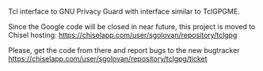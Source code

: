 Tcl interface to GNU Privacy Guard with interface similar to TclGPGME.

Since the Google code will be closed in near future, this project is moved to Chisel hosting: https://chiselapp.com/user/sgolovan/repository/tclgpg

Please, get the code from there and report bugs to the new bugtracker https://chiselapp.com/user/sgolovan/repository/tclgpg/ticket